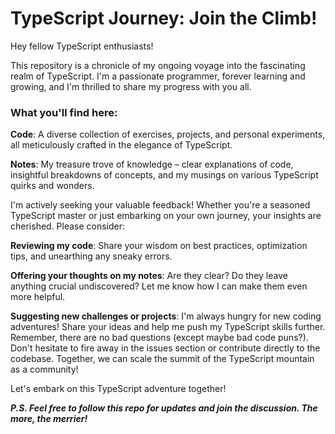 # TypeScript Journey: Join the Climb!
Hey fellow TypeScript enthusiasts!

This repository is a chronicle of my ongoing voyage into the fascinating realm of TypeScript. I'm a passionate programmer, forever learning and growing, and I'm thrilled to share my progress with you all.

### What you'll find here:

**Code**: A diverse collection of exercises, projects, and personal experiments, all meticulously crafted in the elegance of TypeScript.

**Notes**: My treasure trove of knowledge – clear explanations of code, insightful breakdowns of concepts, and my musings on various TypeScript quirks and wonders.

I'm actively seeking your valuable feedback! Whether you're a seasoned TypeScript master or just embarking on your own journey, your insights are cherished. Please consider:

**Reviewing my code**: Share your wisdom on best practices, optimization tips, and unearthing any sneaky errors.

**Offering your thoughts on my notes**: Are they clear? Do they leave anything crucial undiscovered? Let me know how I can make them even more helpful.

**Suggesting new challenges or projects**: I'm always hungry for new coding adventures! Share your ideas and help me push my TypeScript skills further.
Remember, there are no bad questions (except maybe bad code puns?). Don't hesitate to fire away in the issues section or contribute directly to the codebase. Together, we can scale the summit of the TypeScript mountain as a community!

Let's embark on this TypeScript adventure together!

***P.S. Feel free to follow this repo for updates and join the discussion. The more, the merrier!***